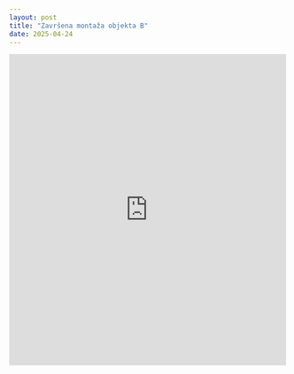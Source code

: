 ```yaml
---
layout: post
title: "Završena montaža objekta B"
date: 2025-04-24
---
```


<iframe src="https://www.facebook.com/plugins/post.php?href=https%3A%2F%2Fwww.facebook.com%2Fweldingmont%2Fposts%2Fpfbid02uLPVqBz5a44o1yrWDJEB2rDXjka6kzRGa1DJtRLKp3KpBiRwTRMtSCXB1gkDsB4Fl&show_text=true&width=500" width="500" height="562" style="border:none;overflow:hidden" scrolling="no" frameborder="0" allowfullscreen="true" allow="autoplay; clipboard-write; encrypted-media; picture-in-picture; web-share"></iframe>
